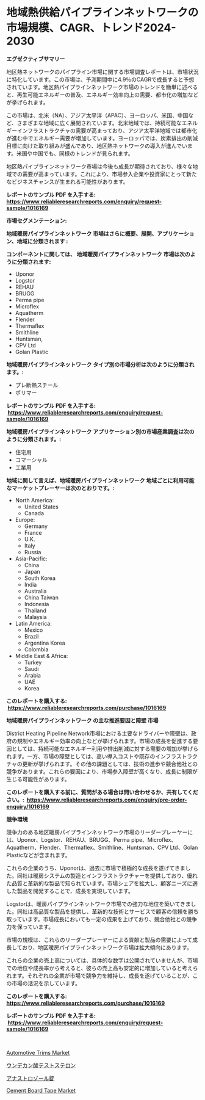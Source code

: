 <p><h1>地域熱供給パイプラインネットワークの市場規模、CAGR、トレンド2024-2030</h1></p><p><strong>エグゼクティブサマリー</strong></p>
<p><p>地区熱ネットワークのパイプライン市場に関する市場調査レポートは、市場状況に特化しています。この市場は、予測期間中に4.9％のCAGRで成長すると予想されています。地区熱パイプラインネットワーク市場のトレンドを簡単に述べると、再生可能エネルギーの普及、エネルギー効率向上の需要、都市化の増加などが挙げられます。</p><p>この市場は、北米（NA）、アジア太平洋（APAC）、ヨーロッパ、米国、中国など、さまざまな地域に広く展開されています。北米地域では、持続可能なエネルギーインフラストラクチャの需要が高まっており、アジア太平洋地域では都市化が進む中でエネルギー需要が増加しています。ヨーロッパでは、炭素排出の削減目標に向けた取り組みが盛んであり、地区熱ネットワークの導入が進んでいます。米国や中国でも、同様のトレンドが見られます。</p><p>地区熱パイプラインネットワーク市場は今後も成長が期待されており、様々な地域での需要が高まっています。これにより、市場参入企業や投資家にとって新たなビジネスチャンスが生まれる可能性があります。</p></p>
<p><strong>レポートのサンプル PDF を入手する: <a href="https://www.reliableresearchreports.com/enquiry/request-sample/1016169">https://www.reliableresearchreports.com/enquiry/request-sample/1016169</a></strong></p>
<p><strong>市場セグメンテーション:</strong></p>
<p><strong> 地域暖房パイプラインネットワーク 市場はさらに概要、展開、アプリケーション、地域に分類されます :</strong></p>
<p><strong>コンポーネントに関しては、 地域暖房パイプラインネットワーク 市場は次のように分類されます: &nbsp;</strong></p>
<p><ul><li>Uponor</li><li>Logstor</li><li>REHAU</li><li>BRUGG</li><li>Perma pipe</li><li>Microflex</li><li>Aquatherm</li><li>Flender</li><li>Thermaflex</li><li>Smithline</li><li>Huntsman,</li><li>CPV Ltd</li><li>Golan Plastic</li></ul></p>
<p><strong> 地域暖房パイプラインネットワーク タイプ別の市場分析は次のように分類されます。:</strong></p>
<p><ul><li>プレ断熱スチール</li><li>ポリマー</li></ul></p>
<p><strong>レポートのサンプル PDF を入手する: &nbsp;<a href="https://www.reliableresearchreports.com/enquiry/request-sample/1016169">https://www.reliableresearchreports.com/enquiry/request-sample/1016169</a></strong></p>
<p><strong> 地域暖房パイプラインネットワーク アプリケーション別の市場産業調査は次のように分類されます。:</strong></p>
<p><ul><li>住宅用</li><li>コマーシャル</li><li>工業用</li></ul></p>
<p><strong>地域に関して言えば、地域暖房パイプラインネットワーク 地域ごとに利用可能なマーケットプレーヤーは次のとおりです。:</strong></p>
<p><ul>
    <li>
        North America:
        <ul>
            <li>United States</li>
            <li>Canada</li>
        </ul>
    </li>
    <li>
        Europe:
        <ul>
            <li>Germany</li>
            <li>France</li>
            <li>U.K.</li>
            <li>Italy</li>
            <li>Russia</li>
        </ul>
    </li>
    <li>
        Asia-Pacific:
        <ul>
            <li>China</li>
            <li>Japan</li>
            <li>South Korea</li>
            <li>India</li>
            <li>Australia</li>
            <li>China Taiwan</li>
            <li>Indonesia</li>
            <li>Thailand</li>
            <li>Malaysia</li>
        </ul>
    </li>
    <li>
        Latin America:
        <ul>
            <li>Mexico</li>
            <li>Brazil</li>
            <li>Argentina Korea</li>
            <li>Colombia</li>
        </ul>
    </li>
    <li>
        Middle East & Africa:
        <ul>
            <li>Turkey</li>
            <li>Saudi</li>
            <li>Arabia</li>
            <li>UAE</li>
            <li>Korea</li>
        </ul>
    </li>
    </ul></p>
<p><strong>このレポートを購入する: &nbsp;<a href="https://www.reliableresearchreports.com/purchase/1016169">https://www.reliableresearchreports.com/purchase/1016169</a></strong></p>
<p><strong>地域暖房パイプラインネットワーク の主な推進要因と障壁 市場</strong></p>
<p><p>District Heating Pipeline Network市場における主要なドライバーや障壁は、政府の規制やエネルギー効率の向上などが挙げられます。市場の成長を促進する要因としては、持続可能なエネルギー利用や排出削減に対する需要の増加が挙げられます。一方、市場の障壁としては、高い導入コストや既存のインフラストラクチャの更新が挙げられます。その他の課題としては、技術の進歩や競合他社との競争があります。これらの要因により、市場参入障壁が高くなり、成長に制限が生じる可能性があります。</p></p>
<p><strong>このレポートを購入する前に、質問がある場合は問い合わせるか、共有してください。:&nbsp; <a href="https://www.reliableresearchreports.com/enquiry/pre-order-enquiry/1016169">https://www.reliableresearchreports.com/enquiry/pre-order-enquiry/1016169</a></strong></p>
<p><strong>競争環境</strong></p>
<p><p>競争力のある地区暖房パイプラインネットワーク市場のリーダープレーヤーには、Uponor、Logstor、REHAU、BRUGG、Perma pipe、Microflex、Aquatherm、Flender、Thermaflex、Smithline、Huntsman、CPV Ltd、Golan Plasticなどが含まれます。</p><p>これらの企業のうち、Uponorは、過去に市場で積極的な成長を遂げてきました。同社は暖房システムの製造とインフラストラクチャーを提供しており、優れた品質と革新的な製品で知られています。市場シェアを拡大し、顧客ニーズに適した製品を開発することで、成長を実現しています。</p><p>Logstorは、暖房パイプラインネットワーク市場での強力な地位を築いてきました。同社は高品質な製品を提供し、革新的な技術とサービスで顧客の信頼を勝ち取っています。市場成長においても一定の成果を上げており、競合他社との競争力を保っています。</p><p>市場の規模は、これらのリーダープレーヤーによる貢献と製品の需要によって成長しており、地区暖房パイプラインネットワーク市場は拡大傾向にあります。</p><p>これらの企業の売上高については、具体的な数字は公開されていませんが、市場での地位や成長率から考えると、彼らの売上高も安定的に増加していると考えられます。それぞれの企業が市場で競争力を維持し、成長を遂げていることが、この市場の活況を示しています。</p></p>
<p><strong>このレポートを購入する: &nbsp; <a href="https://www.reliableresearchreports.com/purchase/1016169">https://www.reliableresearchreports.com/purchase/1016169</a></strong></p>
<p><strong>レポートのサンプル PDF を入手する: &nbsp;<a href="https://www.reliableresearchreports.com/enquiry/request-sample/1016169">https://www.reliableresearchreports.com/enquiry/request-sample/1016169</a></strong><strong></strong></p>
<p>&nbsp;</p>
<p><p><a href="https://github.com/Sinjinluong3e0awx2m195k76/Market-Research-Report-List-1/blob/main/automotive-trims-market.md">Automotive Trims Market</a></p><p><a href="https://medium.com/@emmittkutch2023/%E3%83%86%E3%82%B9%E3%83%88%E3%82%B9%E3%83%86%E3%83%AD%E3%83%B3%E3%82%A2%E3%83%B3%E3%83%87%E3%82%AB%E3%83%8E%E9%85%B8%E5%B8%82%E5%A0%B4%E3%81%AF%E5%B8%82%E5%A0%B4%E3%82%B7%E3%82%A7%E3%82%A2-%E3%82%B5%E3%82%A4%E3%82%BA-2031%E5%B9%B4%E3%81%BE%E3%81%A7%E3%81%AE%E4%BA%88%E6%B8%AC%E3%81%AB%E7%84%A6%E7%82%B9%E3%82%92%E5%BD%93%E3%81%A6%E3%81%A6%E3%81%84%E3%81%BE%E3%81%99-7dd68dcd8703">ウンデカン酸テストステロン</a></p><p><a href="https://medium.com/@alliegrater55/%E3%82%A2%E3%83%8A%E3%82%B9%E3%83%88%E3%83%AD%E3%82%BE%E3%83%BC%E3%83%AB%E9%8C%A0%E5%89%A4%E5%B8%82%E5%A0%B4-2031%E5%B9%B4%E3%81%BE%E3%81%A7%E3%81%AE%E3%83%88%E3%83%AC%E3%83%B3%E3%83%89-%E4%BA%88%E6%B8%AC-%E7%AB%B6%E4%BA%89%E5%88%86%E6%9E%90-d1a8c6311380">アナストロゾール錠</a></p><p><a href="https://github.com/shotows/Market-Research-Report-List-1/blob/main/cement-board-tape-market.md">Cement Board Tape Market</a></p></p>